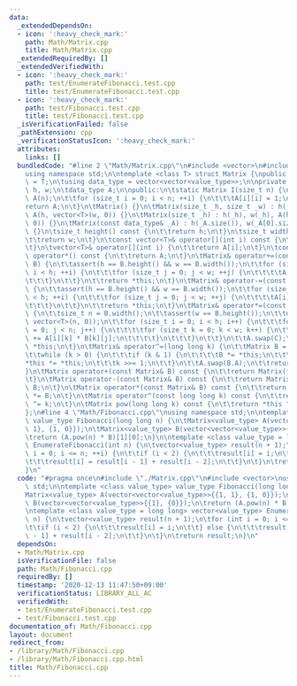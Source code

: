 ```yaml
---
data:
  _extendedDependsOn:
  - icon: ':heavy_check_mark:'
    path: Math/Matrix.cpp
    title: Math/Matrix.cpp
  _extendedRequiredBy: []
  _extendedVerifiedWith:
  - icon: ':heavy_check_mark:'
    path: test/EnumerateFibonacci.test.cpp
    title: test/EnumerateFibonacci.test.cpp
  - icon: ':heavy_check_mark:'
    path: test/Fibonacci.test.cpp
    title: test/Fibonacci.test.cpp
  _isVerificationFailed: false
  _pathExtension: cpp
  _verificationStatusIcon: ':heavy_check_mark:'
  attributes:
    links: []
  bundledCode: "#line 2 \"Math/Matrix.cpp\"\n#include <vector>\n#include <cassert>\n\
    using namespace std;\n\ntemplate <class T> struct Matrix {\npublic:\n\tusing value_type\
    \ = T;\n\tusing data_type = vector<vector<value_type>>;\n\nprivate:\n\tsize_t\
    \ h, w;\n\tdata_type A;\n\npublic:\n\tstatic Matrix I(size_t n) {\n\t\tMatrix\
    \ A(n);\n\t\tfor (size_t i = 0; i < n; ++i) {\n\t\t\tA[i][i] = 1;\n\t\t}\n\t\t\
    return A;\n\t}\n\tMatrix() {}\n\tMatrix(size_t _h, size_t _w) : h(_h), w(_w),\
    \ A(h, vector<T>(w, 0)) {}\n\tMatrix(size_t _h) : h(_h), w(_h), A(h, vector<T>(w,\
    \ 0)) {}\n\tMatrix(const data_type& _A) : h(_A.size()), w(_A[0].size()), A(_A)\
    \ {}\n\tsize_t height() const {\n\t\treturn h;\n\t}\n\tsize_t width() const {\n\
    \t\treturn w;\n\t}\n\tconst vector<T>& operator[](int i) const {\n\t\treturn A[i];\n\
    \t}\n\tvector<T>& operator[](int i) {\n\t\treturn A[i];\n\t}\n\tconst data_type&\
    \ operator*() const {\n\t\treturn A;\n\t}\n\tMatrix& operator+=(const Matrix&\
    \ B) {\n\t\tassert(h == B.height() && w == B.width());\n\t\tfor (size_t i = 0;\
    \ i < h; ++i) {\n\t\t\tfor (size_t j = 0; j < w; ++j) {\n\t\t\t\tA[i][j] += B[i][j];\n\
    \t\t\t}\n\t\t}\n\t\treturn *this;\n\t}\n\tMatrix& operator-=(const Matrix& B)\
    \ {\n\t\tassert(h == B.height() && w == B.width());\n\t\tfor (size_t i = 0; i\
    \ < h; ++i) {\n\t\t\tfor (size_t j = 0; j < w; ++j) {\n\t\t\t\tA[i][j] -= B[i][j];\n\
    \t\t\t}\n\t\t}\n\t\treturn *this;\n\t}\n\tMatrix& operator*=(const Matrix& B)\
    \ {\n\t\tsize_t n = B.width();\n\t\tassert(w == B.height());\n\t\tdata_type C(h,\
    \ vector<T>(n, 0));\n\t\tfor (size_t i = 0; i < h; i++) {\n\t\t\tfor (size_t j\
    \ = 0; j < n; j++) {\n\t\t\t\tfor (size_t k = 0; k < w; k++) {\n\t\t\t\t\tC[i][j]\
    \ += A[i][k] * B[k][j];\n\t\t\t\t}\n\t\t\t}\n\t\t}\n\t\tA.swap(C);\n\t\treturn\
    \ *this;\n\t}\n\tMatrix& operator^=(long long k) {\n\t\tMatrix B = Matrix::I(h);\n\
    \t\twhile (k > 0) {\n\t\t\tif (k & 1) {\n\t\t\t\tB *= *this;\n\t\t\t}\n\t\t\t\
    *this *= *this;\n\t\t\tk >>= 1;\n\t\t}\n\t\tA.swap(B.A);\n\t\treturn *this;\n\t\
    }\n\tMatrix operator+(const Matrix& B) const {\n\t\treturn Matrix(*this) += B;\n\
    \t}\n\tMatrix operator-(const Matrix& B) const {\n\t\treturn Matrix(*this) -=\
    \ B;\n\t}\n\tMatrix operator*(const Matrix& B) const {\n\t\treturn Matrix(*this)\
    \ *= B;\n\t}\n\tMatrix operator^(const long long k) const {\n\t\treturn Matrix(*this)\
    \ ^= k;\n\t}\n\tMatrix pow(long long k) const {\n\t\treturn *this ^ k;\n\t}\n\
    };\n#line 4 \"Math/Fibonacci.cpp\"\nusing namespace std;\n\ntemplate <class value_type>\
    \ value_type Fibonacci(long long n) {\n\tMatrix<value_type> A(vector<vector<value_type>>{{1,\
    \ 1}, {1, 0}});\n\tMatrix<value_type> B(vector<vector<value_type>>{{1}, {0}});\n\
    \treturn (A.pow(n) * B)[1][0];\n}\n\ntemplate <class value_type = long long> vector<value_type>\
    \ EnumerateFibonacci(int n) {\n\tvector<value_type> result(n + 1);\n\tfor (int\
    \ i = 0; i <= n; ++i) {\n\t\tif (i < 2) {\n\t\t\tresult[i] = i;\n\t\t} else {\n\
    \t\t\tresult[i] = result[i - 1] + result[i - 2];\n\t\t}\n\t}\n\treturn result;\n\
    }\n"
  code: "#pragma once\n#include \"./Matrix.cpp\"\n#include <vector>\nusing namespace\
    \ std;\n\ntemplate <class value_type> value_type Fibonacci(long long n) {\n\t\
    Matrix<value_type> A(vector<vector<value_type>>{{1, 1}, {1, 0}});\n\tMatrix<value_type>\
    \ B(vector<vector<value_type>>{{1}, {0}});\n\treturn (A.pow(n) * B)[1][0];\n}\n\
    \ntemplate <class value_type = long long> vector<value_type> EnumerateFibonacci(int\
    \ n) {\n\tvector<value_type> result(n + 1);\n\tfor (int i = 0; i <= n; ++i) {\n\
    \t\tif (i < 2) {\n\t\t\tresult[i] = i;\n\t\t} else {\n\t\t\tresult[i] = result[i\
    \ - 1] + result[i - 2];\n\t\t}\n\t}\n\treturn result;\n}\n"
  dependsOn:
  - Math/Matrix.cpp
  isVerificationFile: false
  path: Math/Fibonacci.cpp
  requiredBy: []
  timestamp: '2020-12-13 11:47:50+09:00'
  verificationStatus: LIBRARY_ALL_AC
  verifiedWith:
  - test/EnumerateFibonacci.test.cpp
  - test/Fibonacci.test.cpp
documentation_of: Math/Fibonacci.cpp
layout: document
redirect_from:
- /library/Math/Fibonacci.cpp
- /library/Math/Fibonacci.cpp.html
title: Math/Fibonacci.cpp
---
```

